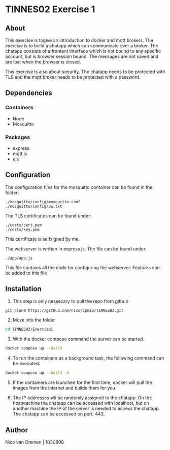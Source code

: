 
# TINNES02 Exercise 1

## About

This exercise is togive an introduction to docker and mqtt brokers. The exercise is to build a chatapp which can communicate over a broker. 
The chatapp consists of a frontent interface which is not bound to any specific account, but is browser session bound. The messages are not saved and are lost when the browser is closed.

This exercise is also about security. The chatapp needs to be protected with TLS and the mqtt broker needs to be protected with a password.

## Dependencies

### Containers

- Node
- Mosquitto

### Packages

- express
- mqtt.js
- ejs

## Configuration

The configuration files for the mosquitto container can be found in the folder:
```
./mosquitto/config/mosquitto.conf
./mosquitto/config/pw.txt
```

The TLS certificates can be found under:
```
./certs/cert.pem
./certs/key.pem
```
This certificate is selfsigned by me.

The webserver is written in express js. The file can be found under: 
```
./app/app.js
```
This file contains all the code for configuring the webserver. Features can be added to this file


## Installation

1. This step is only nessecary to pull the repo from github
```bash
git clone https://github.com/nicoripkip/TINNES02.git
```

2. Move into the folder
```bash
cd TINNES02/Exercise1
```

3. With the docker compose command the server can be started.
```bash
docker compose up --build
``` 

4. To run the containers as a background task, the following command can be executed.
```bash
docker compose up --build -d
```

5. If the containers are launched for the first time, docker will pull the images from the internet and builds them for you. 

6. The IP addresses wil be randomly assigned to the chatapp. On the hostmachine the chatapp can be accessed with localhost, but on another machine the IP of the server is needed to access the chatapp. The chatapp can be accessed on port: 443.


## Author

Nico van Ommen | 1030808